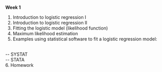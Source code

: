 <b>Week 1</b><br>
1. Introduction to logistic regression I <br>
2. Introduction to logistic regression II <br>
3. Fitting the logistic model (likelihood function) <br>
4. Maximum likelihood estimation <br>
5. Examples using statistical software to fit a logistic regression model:
<br>
-- SYSTAT <br>
-- STATA <br>	
6. Homework
